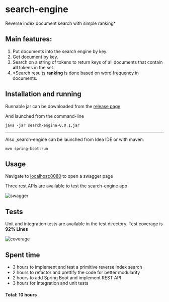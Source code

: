 # search-engine

Reverse index document search with simple ranking*

## Main features:


1. Put documents into the search engine by key.
2. Get document by key.
3. Search on a string of tokens to return keys of all documents that contain **all** tokens in the set.
4. \*Search results **ranking** is done based on word frequency in documents.


## Installation and running

Runnable jar can be downloaded from the [release page](https://github.com/archie-swif/search-engine/releases)

And launched from the command-line

```java -jar search-engine-0.0.1.jar```


---

Also ,search-engine can be launched from Idea IDE or with maven:

```mvn spring-boot:run```

## Usage

Navigate to [localhost:8080](http://localhost:8080) to open a swagger page

Three rest APIs are available to test the search-engine app

![swagger](swagger.png)

## Tests

Unit and integration tests are available in the test directory.
Test coverage is **92% Lines**

![coverage](coverage.png)

## Spent time

* 3 hours to implement and test a primitive reverse index search
* 2 hours to refactor and prettify the code for better modularity
* 2 hours to add Spring Boot and implement REST API
* 3 hours for integration and unit tests

#### Total: **10 hours**

